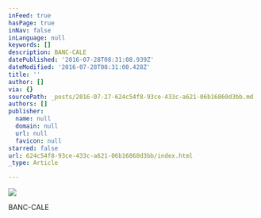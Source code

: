 ```yaml
---
inFeed: true
hasPage: true
inNav: false
inLanguage: null
keywords: []
description: BANC-CALE
datePublished: '2016-07-28T08:31:08.939Z'
dateModified: '2016-07-28T08:31:00.428Z'
title: ''
author: []
via: {}
sourcePath: _posts/2016-07-27-624c54f8-93ce-433c-a621-06b16860d3bb.md
authors: []
publisher:
  name: null
  domain: null
  url: null
  favicon: null
starred: false
url: 624c54f8-93ce-433c-a621-06b16860d3bb/index.html
_type: Article

---
```

![](https://the-grid-user-content.s3-us-west-2.amazonaws.com/3a865e27-f4c1-4b9a-a633-c8a4dd87b81b.jpg)

BANC-CALE